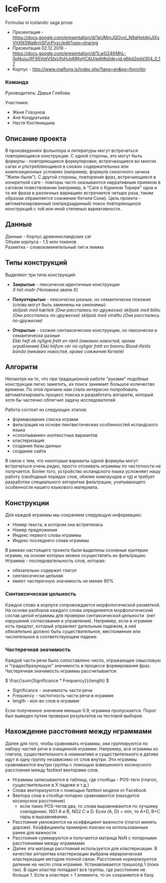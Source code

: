 # IceForm
Formulas in Icelandic saga prose

* Презентация - https://docs.google.com/presentation/d/1pUMmJQOvvl_N9aHotdnjJlXsVhXN3Wa8rnjSFzrPvzc/edit?usp=sharing
* Презентация 02.12.2019 - https://docs.google.com/presentation/d/1LwG24KMhL-5pNuiuJjfF95VgtVStxUfoHJs6lNyHCAU/edit#slide=id.g6bd2edd304_0_17
* Корпус - http://www.malfong.is/index.php?lang=en&pg=fornritin

### Команда
Руководитель: Дарья Глебова

Участники: 
* Женя Глазунов 
* Аня Кондратьева 
* Настя Костяницына

## Описание проекта
В произведениях фольклора и литературы могут встречаться повторяющиеся конструкции. С одной стороны, это могут быть формулы - повторяющиеся формулировки, встречающиеся во многих сагах и употребляющиеся в схожих содержательных или композиционных условиях (например, формула сказочного зачина "Жили-были"). С другой стороны, повторения фраз, встречающиеся в конкретной саге - повторы часто оказываются нарративным приемом в саговом повествовании (например, в "Саге о Курином Торире" одна и та же фраза в различных вариациях встречается четыре раза, таким образом обрамляется сожжение Кетиля Сони). Цель проекта - автоматизированный (непредзаданный) поиск повторяющихся конструкций с той или иной степенью вариативности.

## Данные
Данные - Корпус древнеисландских саг <br>
Объем корпуса - 1.5 млн токенов <br>
Разметка - словоизменительный тип и лемма <br>

## Типы конструкций
Выделяют три типа конструкций: 
* <b>Закрытые</b> - лексически идентичные конструкции <br> 
<i>X hét maðr  (Человека звали Х)</i>

* <b>Полуоткрытые</b> - лексически разные, но семантически похожие (слова могут быть заменены на синонимы): <br>
<i>skiljask með kærleik (Они расстались по-дружески)</i>
<i>skiljask með blíðu (Они расстались по-дружески)</i>
<i>skiljask með vináttu (Они расстались по-дружески)</i>

* <b>Открытые</b> - схожие синтаксические конструкции, но лексически и семантически разные <br>
<i>Ekki hefi ek nýligra frétt en ránit (никаких новостей, кроме ограбления)</i>
<i>Ekki höfum vér nú nýligar frétt en brennu Blund-Ketils bónda (никаких новостей, кроме сожжения Кетиля)</i>

## Алгоритм
Несмотря на то, что при традиционной работе "руками" подобные конструкции легко заметить, их поиск занимает большое количество времени. По этой причине нам стало интересно попробовать автоматизировать процесс поиска и разработать алгоритм, который хотя бы частично облегчил задачу исследователей. 

Работа состоит из следующих этапов: 
* формирование списка нграмм
* фильтрация на основе лингвистических особенностей исландского языка 
* «схлопывание» контекстных вариантов
* кластеризация
* создание базы данных
* создание сайта

В связи с тем, что некоторые варианты одной формулы могут встречаться очень редко, просто отсеивать нграммы по частотности не получается. Более того, устройство исландского языка усложняет нашу работу (свободный порядок слов, обилие компаундов и тд) и требует разработки специального алгоритма фильтрации, учитывающего особенности нашего языкового материала.

## Конструкции
Для каждой нграммы мы сохраняем следующую информацию:
* Номер текста, в котором она встретилась 
* Номер предложения
* Индекс первого слова нграммы
* Индекс последнего слова нграммы 

В рамках настоящего проекта были выделены основные критерии нграмм, на основе которых можно осуществлять их фильтрацию. Нграмма - последовательность слов, которая:
* обязательно содержит глагол
* синтаксически цельная
* имеет частеречную значимость не менее 90%

### Синтаксическая цельность
Каждое слово в корпусе сопровождается морфологической разметкой. На основе разборов каждого слова определяется морфологический состав целой нграммы для проверки синтаксической цельности  (нет нарушений согласования и управления). Например, если в нграмме есть предлог, который управляет дательным падежом, в ней обязательно должно быть существительное, местоимение или числительное в соответствующем падеже. 

### Частеречная значимость
Каждой части речи было сопоставлено число, отражающее смысловую и “градообразующую” значимость в процессе формирования фраз. Частеречная значимость нграммы рассчитывается:

$ \frac{\sum{Significance * Frequency}}{length} $

* Significance - значимость части речи
* Frequency - частотность части речи в нграмме
* length - кол-во слов в нграмме

Если полученное значение меньше 0.9, нграмма пропускается. Порог был выведен путем проверки результатов на тестовой выборке. 


## Нахождение расстояния между нграммами

Далее для того, чтобы сравнивать нграммы, они группируются по набору частей речи в очищенной нграмме. Например, все нграммы из глагола, существительного в номинативе и существительного в дативе идут в одну группу независимо от слов внутри.
Эти нграммы сравниваются внутри группы с помощью взвешенного косинусного расстояния между fasttext векторами слов.

* Нграммы записываются в таблицу, где столбцы - POS-теги (глагол, существительное в Х падеже и т.д.)
* Слова векторизуются с помощью fasttext модели от Facebook
* Вектора слов в столбце попарно сравниваются (находится косинусное расстояние)
  * если таких POS-тегов два, то слова выравниваются по лучшему совпадению. NG1 A и B, NG2 C и D. Если (A, D) = min, то A+D, B+C пары в выравнивании.
* Расстояния умножаются на коэффициент важности (глагол менять дороже). Коэффициенты примерно похожи на использованные ранее для важности
* Расстояния суммируются и получается матрица NxN с попарными расстояниями между нграммами
* Далее эта матрица расстояний используется для кластеризации.
В качестве алгоритма кластеризации выбрана иерархическая кластеризация методом полной связи. Расстояния нормализуются деление на число слов нграмме. Устанавливается трешхолд 1 (пока так). В один кластер попадают все группы, где расстояние не больше 1. Если в кластере > 1 элемента, то он сохраняется в базу.


